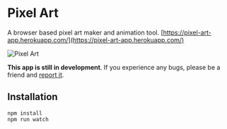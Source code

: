 # Pixel Art

A browser based pixel art maker and animation tool. [https://pixel-art-app.herokuapp.com/](https://pixel-art-app.herokuapp.com/)

![Pixel Art](https://media1.giphy.com/media/lNWs3R5c8FZhY4836f/giphy.gif)


**This app is still in development**. If you experience any bugs, please be a friend and [report it](https://github.com/jonfranco224/pixel-art/issues).

## Installation

```
npm install
npm run watch
```
